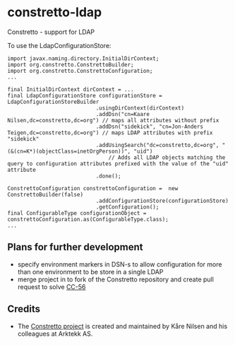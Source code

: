 constretto-ldap
===============

Constretto - support for LDAP

To use the LdapConfigurationStore:

    import javax.naming.directory.InitialDirContext;
    import org.constretto.ConstrettoBuilder;
    import org.constretto.ConstrettoConfiguration;
    ...
    
    final InitialDirContext dirContext = ...
    final LdapConfigurationStore configurationStore = LdapConfigurationStoreBuilder
								.usingDirContext(dirContext)
								.addDsn("cn=Kaare Nilsen,dc=constretto,dc=org") // maps all attributes without prefix
								.addDsn("sidekick", "cn=Jon-Anders Teigen,dc=constretto,dc=org") // maps LDAP attributes with prefix "sidekick"
								.addUsingSearch("dc=constretto,dc=org", "(&(cn=K*)(objectClass=inetOrgPerson))", "uid")
								    // Adds all LDAP objects matching the query to configuration attributes prefixed with the value of the "uid" attribute
								.done();

    ConstrettoConfiguration constrettoConfiguration =  new ConstrettoBuilder(false)
								.addConfigurationStore(configurationStore)
								.getConfiguration();
    final ConfigurableType configurationObject = constrettoConfiguration.as(ConfigurableType.class);
    ...

Plans for further development
-----------------------------
* specify environment markers in DSN-s to allow configuration for more than one environment to be store in a single LDAP
* merge project in to fork of the Constretto repository and create pull request to solve [CC-56](https://constretto.jira.com/browse/CC-56)

Credits
-------------
* The [Constretto project](http://constretto.org/) is created and maintained by Kåre Nilsen and his colleagues at Arktekk AS. 



